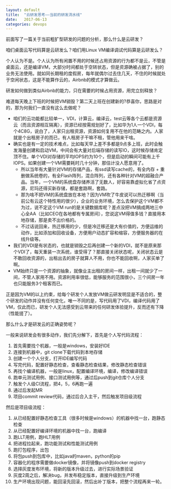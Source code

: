 ```yaml
---
layout: default
title:  "云研发思考——当前的研发流水线"
date:   2017-06-13
categories: devops
---
```


前面写了一篇关于当前粗犷型研发的问题的分析，那么什么是云研发？

咱们桌面云写代码算是云研发么？咱们用Linux VM编译调试代码算是云研发么？

个人认为不是。个人认为所有闲置不用的时候还占用资源的行为都不是云，不管是桌面云，还是编译VM，大部分时间都处于空转状态，但是资源确被占据了，别的业务无法使用。就如同长期租的度假房，每年就偶尔过去住几天，不住的时候就处于空闲状态，这是不能算作云的，Airbnb的模式才算做云。

研发如何做到类似Airbnb的能力，只在需要的时候占用资源，用完立刻释放？

难道每天晚上下班的时候把VM销毁？第二天上班在创建新的?恭喜你，思路是对的，那为何我们一直没有这么去做呢？
- 咱们的云功能都比较单一，VDI，计算云，编译云，test云等各个云都是资源云（而且资源相互隔离），资源已经按需规划好了，比如华为1人一个VDI，每个4C8G，说白了，人家只出租资源，资源如何复用不在他的范畴之内。人家就是个出租房子的而已，有人租房子干嘛不租，管他用来干啥。
- 确实也是有一定的技术难点，比如每天早上差不多都是9点多上班，此时会触发海量创建和启动VM，中间会有大量对后端存储的读写IO，这时候存储肯定顶不住。单个VDI对存储的平均IOPS约为10个，但是启动的瞬间可能有上千IOPS。如果创建一个VM需要耗时几十分钟，那估计没人愿意用了。
  - 所以当年有大量针对VM的存储产品，有ssd读写cache的，有全内存 + 重删做系统卷的，有全Flash阵列，混合阵列，还有各种针对VM的超融合产品。当年，一个VM的系统盘存储养活了无数人，好容易靠虚拟化省了点资源，尼玛还得买新存储，都是套路啊，套路。
  - 那为啥不把VM的系统盘放在本地？因为VM吹了牛皮说可以热迁移啊（当前公有云这个特性用的很少），企业的业务环境，怎么去保护这个VM都不为过，说不定这个VM run的是关键数据库呢？差点没把VM搞成两地三中心全AA（比如CEO在各地都有专属房间），您说这VM得值多钱？直接用本地存储，那是卖不出价格的。
  - 不过话说回来，热迁移用的少，但是冷迁移还是大有价值的，方便运维的动作，比如添加和回收设备，方便用户动态扩容和缩容，方便服务器的在线升级等。
- 我们的VDI是有状态的，也就是销毁之后再创建一个新的VDI，就不是原来那个VDI了，每天重装一次系统，谁受得了？那直接关闭状态呢，关闭状态云是不敢回收资源的，出租出去的房子就算人不用，你也不能回收啊，人家买单了啊。
- VM始终只是一个资源的抽象，就像业主出租的房间一样，出租一间就少了一间，不管人家用不用。资源利用率很低，能够服务的范围很小，三个间房一年也只能服务3个租客而已。

正是因为VM的以上约束，给每个研发个人发放VM做云研发明显是不适合的，整个研发的动作并没有任何变化，唯一不同的是，写代码用了VDI，编译代码用了VM，仅此而已，研发个人无法感受到云带来的任何研发体验提升，反而还有下降（性能搓了）。

那么什么才是研发云的正确姿势呢？

一般来说研发会有很多动作，我们先分解下，首先是个人写代码流程：
1. 首先需要找个机器，一般是windows，安装好IDE
2. 连接到机器中，git clone下载代码到本地存储
3. 创建一个个人分支，打开IDE编写代码
4. 写完代码，配置好静态检查，查看静态检查结果，修改静态检查错误
5. 再找个编译机器，一般是linux，配置编译环境，编译，修改编译错误
6. 跑单元测试用例、接口测试用例等，通过后push到git仓库个人分支
7. 触发个人级CI流程，把4，5，6再跑一遍
8. 通过后发起MR
9. 项目commit review代码，通过后合入主干，然后触发项目级流程

然后是项目级流程：
1. 从已经配置好静态检查工具（很多时候是windows）的机器中找一台，跑静态检查
2. 从已经配置好编译环境的机器中找一台，跑编译
3. 跑LLT用例，跑HLT用例
4. 把进程拉起来，跑功能测试和性能测试用例
5. 跑打包程序，出包
6. 将包push到包库中，比如java的maven，python的pip
7. 容器化的程序需要做docker镜像，并将镜像push到docker registry
8. 选择灰度发布环境，将新的版本升级过去，进行实际场景验证
9. 灰度2周之后，解决bug，并发布稳定版本，直接升级到生产环境
10. 生产环境出现问题，能回滚先回滚，然后出补丁版本，把整个流程再来一轮。
